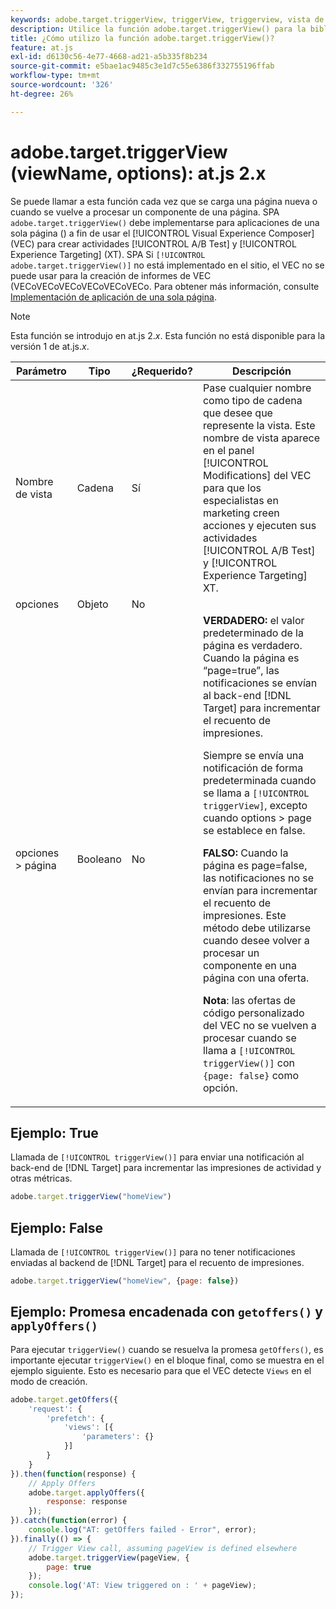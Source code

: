 ```yaml
---
keywords: adobe.target.triggerView, triggerView, triggerview, vista de déclencheur, at.js, funciones, función, viewName, viewname, nombre de vista, adobe.target.triggerView1
description: Utilice la función adobe.target.triggerView() para la biblioteca JavaScript SPA  [!DNL Adobe Target] at.js para su uso en aplicaciones de una sola página (). (at.js 2.x)
title: ¿Cómo utilizo la función adobe.target.triggerView()?
feature: at.js
exl-id: d6130c56-4e77-4668-ad21-a5b335f8b234
source-git-commit: e5bae1ac9485c3e1d7c55e6386f332755196ffab
workflow-type: tm+mt
source-wordcount: '326'
ht-degree: 26%

---
```


# adobe.target.triggerView (viewName, options): at.js 2.x

Se puede llamar a esta función cada vez que se carga una página nueva o cuando se vuelve a procesar un componente de una página. SPA `adobe.target.triggerView()` debe implementarse para aplicaciones de una sola página () a fin de usar el [!UICONTROL Visual Experience Composer] (VEC) para crear actividades [!UICONTROL A/B Test] y [!UICONTROL Experience Targeting] (XT). SPA Si `[!UICONTROL adobe.target.triggerView()]` no está implementado en el sitio, el VEC no se puede usar para la creación de informes de VEC (VECoVECoVECoVECoVECoVECo. Para obtener más información, consulte [Implementación de aplicación de una sola página](/help/dev/implement/client-side/atjs/how-to-deployatjs/target-atjs-single-page-application.md).

>[!NOTE]
>
>Esta función se introdujo en at.js 2.*x*. Esta función no está disponible para la versión 1 de at.js.*x*.

| Parámetro | Tipo | ¿Requerido? | Descripción |
| --- | --- | --- | --- |
| Nombre de vista | Cadena | Sí | Pase cualquier nombre como tipo de cadena que desee que represente la vista. Este nombre de vista aparece en el panel [!UICONTROL Modifications] del VEC para que los especialistas en marketing creen acciones y ejecuten sus actividades [!UICONTROL A/B Test] y [!UICONTROL Experience Targeting] XT. |
| opciones | Objeto | No |  |
| opciones > página | Booleano | No | **VERDADERO:** el valor predeterminado de la página es verdadero. Cuando la página es “page=true”, las notificaciones se envían al back-end [!DNL Target] para incrementar el recuento de impresiones.<P>Siempre se envía una notificación de forma predeterminada cuando se llama a `[!UICONTROL triggerView]`, excepto cuando options > page se establece en false.<P>**FALSO:** Cuando la página es page=false, las notificaciones no se envían para incrementar el recuento de impresiones. Este método debe utilizarse cuando desee volver a procesar un componente en una página con una oferta.<P>**Nota**: las ofertas de código personalizado del VEC no se vuelven a procesar cuando se llama a `[!UICONTROL triggerView()]` con `{page: false}` como opción. |

## Ejemplo: True

Llamada de `[!UICONTROL triggerView()]` para enviar una notificación al back-end de [!DNL Target] para incrementar las impresiones de actividad y otras métricas.

```javascript {line-numbers="true"}
adobe.target.triggerView("homeView")
```

## Ejemplo: False

Llamada de `[!UICONTROL triggerView()]` para no tener notificaciones enviadas al backend de [!DNL Target] para el recuento de impresiones.

```javascript {line-numbers="true"}
adobe.target.triggerView("homeView", {page: false})
```

## Ejemplo: Promesa encadenada con `getoffers()` y `applyOffers()`

Para ejecutar `triggerView()` cuando se resuelva la promesa `getOffers()`, es importante ejecutar `triggerView()` en el bloque final, como se muestra en el ejemplo siguiente. Esto es necesario para que el VEC detecte `Views` en el modo de creación.

```javascript {line-numbers="true"}
adobe.target.getOffers({
    'request': {
        'prefetch': {
            'views': [{
                'parameters': {}
            }]
        }
    }
}).then(function(response) {
    // Apply Offers
    adobe.target.applyOffers({
        response: response
    });
}).catch(function(error) {
    console.log("AT: getOffers failed - Error", error);
}).finally(() => {
    // Trigger View call, assuming pageView is defined elsewhere
    adobe.target.triggerView(pageView, {
        page: true
    });
    console.log('AT: View triggered on : ' + pageView);
});
```
